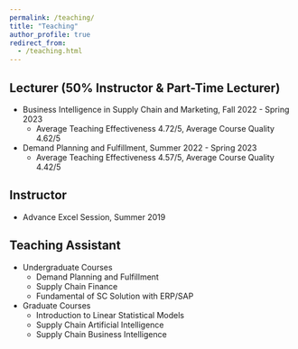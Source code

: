 ```yaml
---
permalink: /teaching/
title: "Teaching"
author_profile: true
redirect_from: 
  - /teaching.html
---
```


## Lecturer (50% Instructor & Part-Time Lecturer)

* Business Intelligence in Supply Chain and Marketing, Fall 2022 - Spring 2023
  * Average Teaching Effectiveness 4.72/5, Average Course Quality 4.62/5
* Demand Planning and Fulfillment, Summer 2022 - Spring 2023
  * Average Teaching Effectiveness 4.57/5, Average Course Quality 4.42/5


## Instructor

* Advance Excel Session, Summer 2019

## Teaching Assistant

* Undergraduate Courses
  * Demand Planning and Fulfillment
  * Supply Chain Finance
  * Fundamental of SC Solution with ERP/SAP
* Graduate Courses
  * Introduction to Linear Statistical Models
  * Supply Chain Artificial Intelligence
  * Supply Chain Business Intelligence

